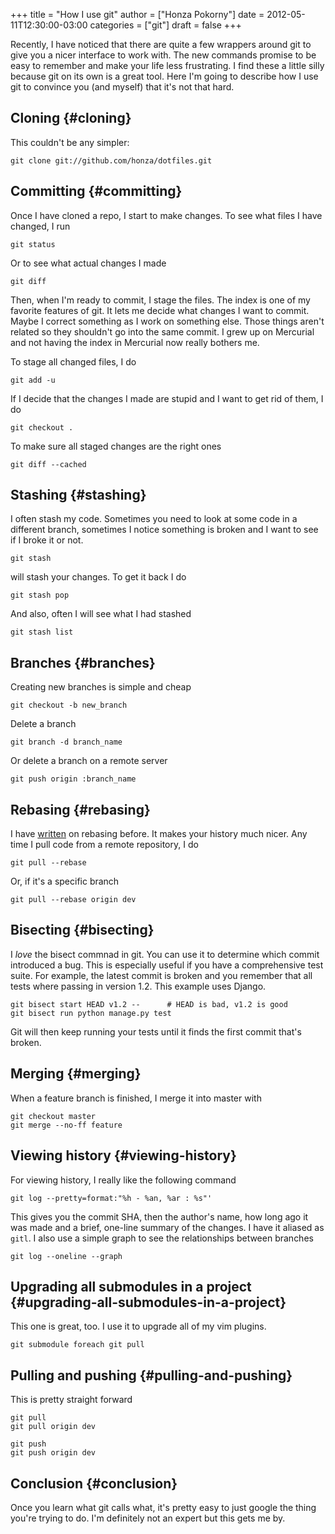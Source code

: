 +++
title = "How I use git"
author = ["Honza Pokorny"]
date = 2012-05-11T12:30:00-03:00
categories = ["git"]
draft = false
+++

Recently, I have noticed that there are quite a few wrappers around git to give
you a nicer interface to work with. The new commands promise to be easy to
remember and make your life less frustrating. I find these a little silly
because git on its own is a great tool. Here I'm going to describe how I use
git to convince you (and myself) that it's not that hard.

## Cloning {#cloning}

This couldn't be any simpler:

```nil
git clone git://github.com/honza/dotfiles.git
```

## Committing {#committing}

Once I have cloned a repo, I start to make changes. To see what files I have
changed, I run

```nil
git status
```

Or to see what actual changes I made

```nil
git diff
```

Then, when I'm ready to commit, I stage the files. The index is one of my
favorite features of git. It lets me decide what changes I want to commit.
Maybe I correct something as I work on something else. Those things aren't
related so they shouldn't go into the same commit. I grew up on Mercurial and
not having the index in Mercurial now really bothers me.

To stage all changed files, I do

```nil
git add -u
```

If I decide that the changes I made are stupid and I want to get rid of them, I
do

```nil
git checkout .
```

To make sure all staged changes are the right ones

```nil
git diff --cached
```

## Stashing {#stashing}

I often stash my code. Sometimes you need to look at some code in a different
branch, sometimes I notice something is broken and I want to see if I broke it
or not.

```nil
git stash
```

will stash your changes. To get it back I do

```nil
git stash pop
```

And also, often I will see what I had stashed

```nil
git stash list
```

## Branches {#branches}

Creating new branches is simple and cheap

```nil
git checkout -b new_branch
```

Delete a branch

```nil
git branch -d branch_name
```

Or delete a branch on a remote server

```nil
git push origin :branch_name
```

## Rebasing {#rebasing}

I have [written](http://honza.ca/2011/05/the-importance-of-git-rebase) on
rebasing before. It makes your history much nicer. Any time I pull code from
a remote repository, I do

```nil
git pull --rebase
```

Or, if it's a specific branch

```nil
git pull --rebase origin dev
```

## Bisecting {#bisecting}

I _love_ the bisect commnad in git. You can use it to determine which commit
introduced a bug. This is especially useful if you have a comprehensive test
suite. For example, the latest commit is broken and you remember that all
tests where passing in version 1.2. This example uses Django.

```nil
git bisect start HEAD v1.2 --      # HEAD is bad, v1.2 is good
git bisect run python manage.py test
```

Git will then keep running your tests until it finds the first commit that's
broken.

## Merging {#merging}

When a feature branch is finished, I merge it into master with

```nil
git checkout master
git merge --no-ff feature
```

## Viewing history {#viewing-history}

For viewing history, I really like the following command

```nil
git log --pretty=format:"%h - %an, %ar : %s"'
```

This gives you the commit SHA, then the author's name, how long ago it was made
and a brief, one-line summary of the changes. I have it aliased as `gitl`.
I also use a simple graph to see the relationships between branches

```nil
git log --oneline --graph
```

## Upgrading all submodules in a project {#upgrading-all-submodules-in-a-project}

This one is great, too. I use it to upgrade all of my vim plugins.

```nil
git submodule foreach git pull
```

## Pulling and pushing {#pulling-and-pushing}

This is pretty straight forward

```nil
git pull
git pull origin dev

git push
git push origin dev
```

## Conclusion {#conclusion}

Once you learn what git calls what, it's pretty easy to just google the thing
you're trying to do. I'm definitely not an expert but this gets me by.
